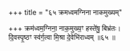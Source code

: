 +++
title = "६५ क्रमध्वमग्निना नाकमुख्यम्"

+++
क्रम॑ध्वम॒ग्निना॒ नाक॒मुख्य॒ꣳ हस्ते॑षु॒ बिभ्र॑तः।  
दि॒वस्पृ॒ष्ठꣳ स्व॑र्ग॒त्वा मि॒श्रा दे॒वेभि॑राध्वम् ॥६५ ॥